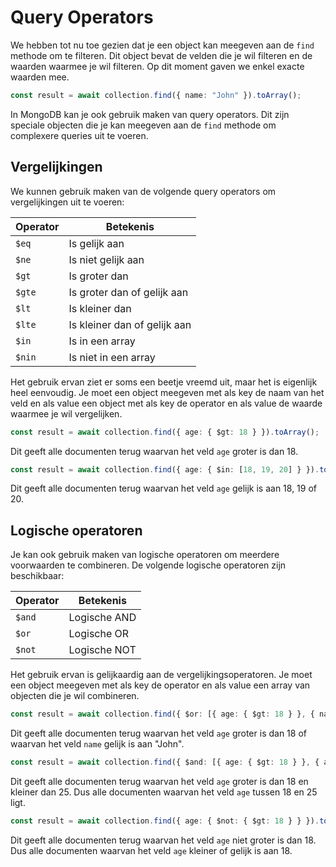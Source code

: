 # Query Operators

We hebben tot nu toe gezien dat je een object kan meegeven aan de `find` methode om te filteren. Dit object bevat de velden die je wil filteren en de waarden waarmee je wil filteren. Op dit moment gaven we enkel exacte waarden mee.

```typescript
const result = await collection.find({ name: "John" }).toArray();
```

In MongoDB kan je ook gebruik maken van query operators. Dit zijn speciale objecten die je kan meegeven aan de `find` methode om complexere queries uit te voeren.

## Vergelijkingen

We kunnen gebruik maken van de volgende query operators om vergelijkingen uit te voeren:

| Operator | Betekenis |
| --- | --- |
| `$eq` | Is gelijk aan |
| `$ne` | Is niet gelijk aan |
| `$gt` | Is groter dan |
| `$gte` | Is groter dan of gelijk aan |
| `$lt` | Is kleiner dan |
| `$lte` | Is kleiner dan of gelijk aan |
| `$in` | Is in een array |
| `$nin` | Is niet in een array |

Het gebruik ervan ziet er soms een beetje vreemd uit, maar het is eigenlijk heel eenvoudig. Je moet een object meegeven met als key de naam van het veld en als value een object met als key de operator en als value de waarde waarmee je wil vergelijken.

```typescript
const result = await collection.find({ age: { $gt: 18 } }).toArray();
```

Dit geeft alle documenten terug waarvan het veld `age` groter is dan 18.

```typescript
const result = await collection.find({ age: { $in: [18, 19, 20] } }).toArray();
```

Dit geeft alle documenten terug waarvan het veld `age` gelijk is aan 18, 19 of 20.

## Logische operatoren

Je kan ook gebruik maken van logische operatoren om meerdere voorwaarden te combineren. De volgende logische operatoren zijn beschikbaar:

| Operator | Betekenis |
| --- | --- |
| `$and` | Logische AND |
| `$or` | Logische OR |
| `$not` | Logische NOT |

Het gebruik ervan is gelijkaardig aan de vergelijkingsoperatoren. Je moet een object meegeven met als key de operator en als value een array van objecten die je wil combineren.

```typescript
const result = await collection.find({ $or: [{ age: { $gt: 18 } }, { name: "John" }] }).toArray();
```

Dit geeft alle documenten terug waarvan het veld `age` groter is dan 18 of waarvan het veld `name` gelijk is aan "John".

```typescript
const result = await collection.find({ $and: [{ age: { $gt: 18 } }, { age: { $lt: 25 } }] }).toArray();
```

Dit geeft alle documenten terug waarvan het veld `age` groter is dan 18 en kleiner dan 25. Dus alle documenten waarvan het veld `age` tussen 18 en 25 ligt.

```typescript
const result = await collection.find({ age: { $not: { $gt: 18 } } }).toArray();
```

Dit geeft alle documenten terug waarvan het veld `age` niet groter is dan 18. Dus alle documenten waarvan het veld `age` kleiner of gelijk is aan 18.